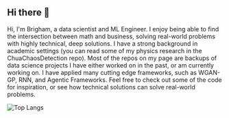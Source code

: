 ## Hi there 👋

Hi, I'm Brigham, a data scientist and ML Engineer. I enjoy being able to find the intersection between math and business, solving real-world problems with highly technical, deep solutions. I have a strong background in academic settings (you can read some of my physics research in the ChuaChaosDetection repo). Most of the repos on my page are backups of data science projects I have either worked on in the past, or am currently working on. I have applied many cutting edge frameworks, such as WGAN-GP, RNN, and Agentic Frameworks. Feel free to check out some of the code for inspiration, or see how technical solutions can solve real-world problems. 


![Top Langs](https://github-readme-stats.vercel.app/api/top-langs/?username=BrighamFreeman)

